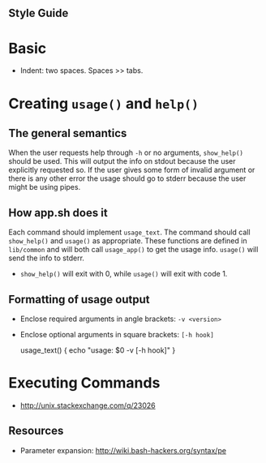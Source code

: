 Style Guide
-----------

Basic
=====

* Indent: two spaces. Spaces >> tabs.

Creating `usage()` and `help()`
===============================

The general semantics
---------------------

When the user requests help through `-h` or no arguments,
`show_help()` should be used. This will output the info on stdout
because the user explicitly requested so. If the user gives some form
of invalid argument or there is any other error the usage should go to
stderr because the user might be using pipes.


How app.sh does it
------------------

Each command should implement `usage_text`. The command should call
`show_help()` and `usage()` as appropriate. These functions are
defined in `lib/common` and will both call `usage_app()` to get the
usage info. `usage()` will send the info to stderr.

* `show_help()` will exit with 0, while `usage()` will exit with code 1.

Formatting of usage output
--------------------------

* Enclose required arguments in angle brackets: `-v <version>`
* Enclose optional arguments in square brackets: `[-h hook]`

    usage_text() {
      echo "usage: $0 -v <version> [-h hook]"
    }

Executing Commands
==================

* http://unix.stackexchange.com/q/23026

Resources
---------

* Parameter expansion: <http://wiki.bash-hackers.org/syntax/pe>

